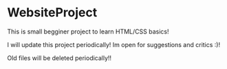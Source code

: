 # WebsiteProject
This is small begginer project to learn HTML/CSS basics!

I will update this project periodically!
Im open for suggestions and critics :)!

Old files will be deleted periodically!!
